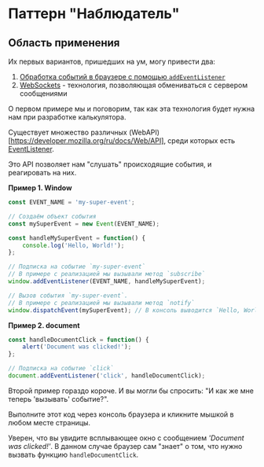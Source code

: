 # Паттерн "Наблюдатель"

## Область применения

Их первых вариантов, пришедших на ум, могу привести два:
1. [Обработка событий в браузере с помощью `addEventListener`](https://learn.javascript.ru/introduction-browser-events)
2. [WebSockets](https://learn.javascript.ru/websockets) -
технология, позволяющая обмениваться с сервером сообщениями

О первом примере мы и поговорим, так как эта технология
будет нужна нам при разработке калькулятора.

Существует множество различных 
(WebAPI)[https://developer.mozilla.org/ru/docs/Web/API],
среди которых есть [EventListener](https://developer.mozilla.org/ru/docs/Web/API/EventListener).

Это API позволяет нам "слушать" происходящие события, и 
реагировать на них.

**Пример 1. Window**
```javascript
const EVENT_NAME = 'my-super-event';

// Создаём объект события
const mySuperEvent = new Event(EVENT_NAME);

const handleMySuperEvent = function() {
    console.log('Hello, World!');    
};

// Подписка на событие `my-super-event`
// В примере с реализацией мы вызывали метод `subscribe`
window.addEventListener(EVENT_NAME, handleMySuperEvent);

// Вызов события `my-super-event`. 
// В примере с реализацией мы вызывали метод `notify`
window.dispatchEvent(mySuperEvent); // В консоль выводится `Hello, World`
```

**Пример 2. document**
```javascript
const handleDocumentClick = function() {
    alert('Document was clicked!');
};

// Подписка на событие `click`
document.addEventListener('click', handleDocumentClick);
```

Второй пример гораздо короче. И вы могли бы спросить:
"И как же мне теперь 'вызывать' событие?".

Выполните этот код через консоль браузера и кликните мышкой
в любом месте страницы.

Уверен, что вы увидите всплывающее окно с сообщением
_'Document was clicked!'_.  В данном случае браузер сам
"знает" о том, что нужно вызвать функцию 
`handleDocumentClick`.